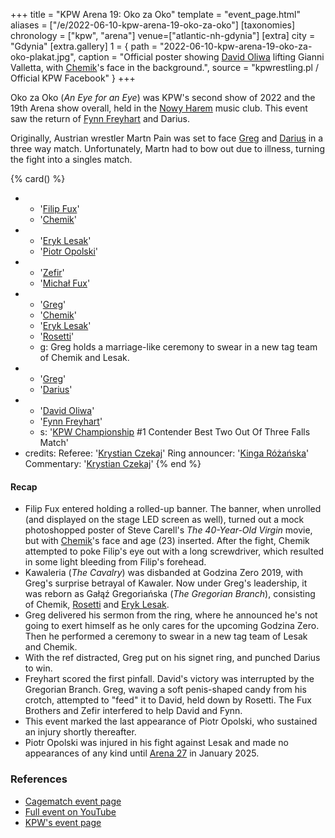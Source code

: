+++
title = "KPW Arena 19: Oko za Oko"
template = "event_page.html"
aliases = ["/e/2022-06-10-kpw-arena-19-oko-za-oko"]
[taxonomies]
chronology = ["kpw", "arena"]
venue=["atlantic-nh-gdynia"]
[extra]
city = "Gdynia"
[extra.gallery]
1 = { path = "2022-06-10-kpw-arena-19-oko-za-oko-plakat.jpg", caption = "Official poster showing [David Oliwa](@/w/david-oliwa.md) lifting Gianni Valletta, with [Chemik](@/w/chemik.md)'s face in the background.", source = "kpwrestling.pl / Official KPW Facebook" }
+++

Oko za Oko (_An Eye for an Eye_) was KPW's second show of 2022 and the 19th Arena show overall, held in the [Nowy Harem](@/v/atlantic-nh-gdynia.md) music club. This event saw the return of [Fynn Freyhart](@/w/fynn-freyhart.md) and Darius.

Originally, Austrian wrestler Martn Pain was set to face [Greg](@/w/greg.md) and [Darius](@/w/darius.md) in a three way match. Unfortunately, Martn had to bow out due to illness, turning the fight into a singles match.

{% card() %}
- - '[Filip Fux](@/w/filip-fux.md)'
  - '[Chemik](@/w/chemik.md)'
- - '[Eryk Lesak](@/w/eryk-lesak.md)'
  - '[Piotr Opolski](@/w/piotr-opolski.md)'
- - '[Zefir](@/w/zefir.md)'
  - '[Michał Fux](@/w/michal-fux.md)'
- - '[Greg](@/w/greg.md)'
  - '[Chemik](@/w/chemik.md)'
  - '[Eryk Lesak](@/w/eryk-lesak.md)'
  - '[Rosetti](@/w/rosetti.md)'
  - g: Greg holds a marriage-like ceremony to swear in a new tag team of Chemik and Lesak.
- - '[Greg](@/w/greg.md)'
  - '[Darius](@/w/darius.md)'
- - '[David Oliwa](@/w/david-oliwa.md)'
  - '[Fynn Freyhart](@/w/fynn-freyhart.md)'
  - s: '[KPW Championship](@/c/kpw-championship.md) #1 Contender Best Two Out Of Three Falls Match'
- credits:
    Referee: '[Krystian Czekaj](@/w/krystian-czekaj.md)'
    Ring announcer: '[Kinga Różańska](@/w/kinga-miotke.md)'
    Commentary: '[Krystian Czekaj](@/w/krystian-czekaj.md)'
{% end %}

#### Recap

* Filip Fux entered holding a rolled-up banner. The banner, when unrolled (and displayed on the stage LED screen as well), turned out a mock photoshopped poster of Steve Carell's _The 40-Year-Old Virgin_ movie, but with [Chemik](@/w/chemik.md)'s face and age (23) inserted. After the fight, Chemik attempted to poke Filip's eye out with a long screwdriver, which resulted in some light bleeding from Filip's forehead.
* Kawaleria (_The Cavalry_) was disbanded at Godzina Zero 2019, with Greg's surprise betrayal of Kawaler. Now under Greg's leadership, it was reborn as Gałąź Gregoriańska (_The Gregorian Branch_), consisting of Chemik, [Rosetti](@/w/rosetti.md) and [Eryk Lesak](@/w/eryk-lesak.md).
* Greg delivered his sermon from the ring, where he announced he's not going to exert himself as he only cares for the upcoming Godzina Zero. Then he performed a ceremony to swear in a new tag team of Lesak and Chemik.
* With the ref distracted, Greg put on his signet ring, and punched Darius to win.
* Freyhart scored the first pinfall. David's victory was interrupted by the Gregorian Branch. Greg, waving a soft penis-shaped candy from his crotch, attempted to "feed" it to David, held down by Rosetti. The Fux Brothers and Zefir interfered to help David and Fynn.
* This event marked the last appearance of Piotr Opolski, who sustained an injury shortly thereafter.
* Piotr Opolski was injured in his fight against Lesak and made no appearances of any kind until [Arena 27](@/e/kpw/2025-01-24-kpw-arena-27.md) in January 2025.

### References

* [Cagematch event page](https://www.cagematch.net/?id=1&nr=340665)
* [Full event on YouTube](https://www.youtube.com/watch?v=XRQWwMuajec)
* [KPW's event page](https://kpwrestling.pl/events/kpw-arena-19/)
